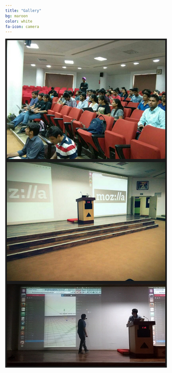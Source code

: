 ```yaml
---
title: "Gallery"
bg: maroon
color: white
fa-icon: camera
---
```

<div>
<img src="img/gallery/a.jpg" align="middle" border="5" >
<img src="img/gallery/b.jpg" align="middle" border="5">
<img src="img/gallery/c.jpg" align="middle" border="5">
</div>
